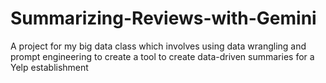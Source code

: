 # Summarizing-Reviews-with-Gemini
A project for my big data class which involves using data wrangling and prompt engineering to create a tool to create data-driven summaries for a Yelp establishment
